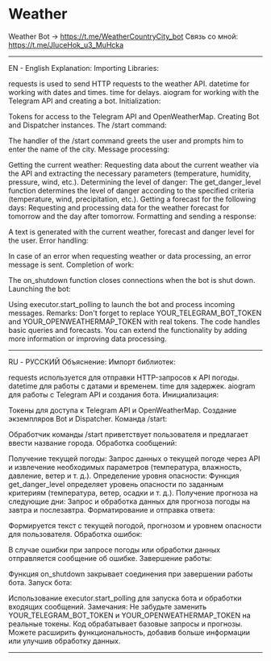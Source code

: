 # Weather
Weather Bot -> https://t.me/WeatherCountryCity_bot
Связь со мной: https://t.me/JluceHok_u3_MuHcka
____________________________________________________________________________________________________________________________________________________________________________________________________________________________
EN - English 
Explanation:
Importing Libraries:

requests is used to send HTTP requests to the weather API.
datetime for working with dates and times.
time for delays.
aiogram for working with the Telegram API and creating a bot.
Initialization:

Tokens for access to the Telegram API and OpenWeatherMap.
Creating Bot and Dispatcher instances.
The /start command:

The handler of the /start command greets the user and prompts him to enter the name of the city.
Message processing:

Getting the current weather: Requesting data about the current weather via the API and extracting the necessary parameters (temperature, humidity, pressure, wind, etc.).
Determining the level of danger: The get_danger_level function determines the level of danger according to the specified criteria (temperature, wind, precipitation, etc.).
Getting a forecast for the following days: Requesting and processing data for the weather forecast for tomorrow and the day after tomorrow.
Formatting and sending a response:

A text is generated with the current weather, forecast and danger level for the user.
Error handling:

In case of an error when requesting weather or data processing, an error message is sent.
Completion of work:

The on_shutdown function closes connections when the bot is shut down.
Launching the bot:

Using executor.start_polling to launch the bot and process incoming messages.
Remarks:
Don't forget to replace YOUR_TELEGRAM_BOT_TOKEN and YOUR_OPENWEATHERMAP_TOKEN with real tokens.
The code handles basic queries and forecasts. You can extend the functionality by adding more information or improving data processing.
____________________________________________________________________________________________________________________________________________________________________________________________________________________________
RU - РУССКИЙ
Объяснение:
Импорт библиотек:

requests используется для отправки HTTP-запросов к API погоды.
datetime для работы с датами и временем.
time для задержек.
aiogram для работы с Telegram API и создания бота.
Инициализация:

Токены для доступа к Telegram API и OpenWeatherMap.
Создание экземпляров Bot и Dispatcher.
Команда /start:

Обработчик команды /start приветствует пользователя и предлагает ввести название города.
Обработка сообщений:

Получение текущей погоды: Запрос данных о текущей погоде через API и извлечение необходимых параметров (температура, влажность, давление, ветер и т. д.).
Определение уровня опасности: Функция get_danger_level определяет уровень опасности по заданным критериям (температура, ветер, осадки и т. д.).
Получение прогноза на следующие дни: Запрос и обработка данных для прогноза погоды на завтра и послезавтра.
Форматирование и отправка ответа:

Формируется текст с текущей погодой, прогнозом и уровнем опасности для пользователя.
Обработка ошибок:

В случае ошибки при запросе погоды или обработки данных отправляется сообщение об ошибке.
Завершение работы:

Функция on_shutdown закрывает соединения при завершении работы бота.
Запуск бота:

Использование executor.start_polling для запуска бота и обработки входящих сообщений.
Замечания:
Не забудьте заменить YOUR_TELEGRAM_BOT_TOKEN и YOUR_OPENWEATHERMAP_TOKEN на реальные токены.
Код обрабатывает базовые запросы и прогнозы. Можете расширить функциональность, добавив больше информации или улучшив обработку данных.
____________________________________________________________________________________________________________________________________________________________________________________________________________________________
